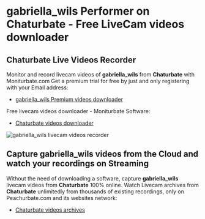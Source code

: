 # gabriella_wils Performer on Chaturbate - Free LiveCam videos downloader

## Chaturbate Live Videos Recorder

Monitor and record livecam videos of **gabriella_wils** from **Chaturbate** with Moniturbate.com
Get a premium trial for free by just and only registering with your Email address:
* [gabriella_wils Premium videos downloader](https://moniturbate.com/request-demo-licence-key.html)

Free livecam videos downloader - Moniturbate Software:
* [Chaturbate videos downloader](https://moniturbate.com/moniturbate-download-software.html)

![gabriella_wils livecam videos recorder](https://peachurnet.com/templates/moniturbate-software.png)


## Capture gabriella_wils videos from the Cloud and watch your recordings on Streaming

Without the need of downloading a software, capture **gabriella_wils** livecam videos from **Chaturbate** 100% online.
Watch Livecam archives from **Chaturbate** unlimitedly from thousands of existing recordings, only on Peachurbate.com and its websites network:
* [Chaturbate videos archives](https://peachurnet.com/)